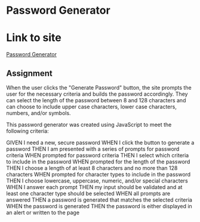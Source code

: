 # Password Generator

# Link to site
[Password Generator](https://jaortisi6.github.io/Password-Generator/)

## Assignment
When the user clicks the "Generate Password" button, the site prompts the user for the necessary criteria and builds the password accordingly. They can select the length of the password between 8 and 128 characters and can choose to include upper case characters, lower case characters, numbers, and/or symbols.

This password generator was created using JavaScript to meet the following criteria:

GIVEN I need a new, secure password
WHEN I click the button to generate a password
THEN I am presented with a series of prompts for password criteria
WHEN prompted for password criteria
THEN I select which criteria to include in the password
WHEN prompted for the length of the password
THEN I choose a length of at least 8 characters and no more than 128 characters
WHEN prompted for character types to include in the password
THEN I choose lowercase, uppercase, numeric, and/or special characters
WHEN I answer each prompt
THEN my input should be validated and at least one character type should be selected
WHEN all prompts are answered
THEN a password is generated that matches the selected criteria
WHEN the password is generated
THEN the password is either displayed in an alert or written to the page
